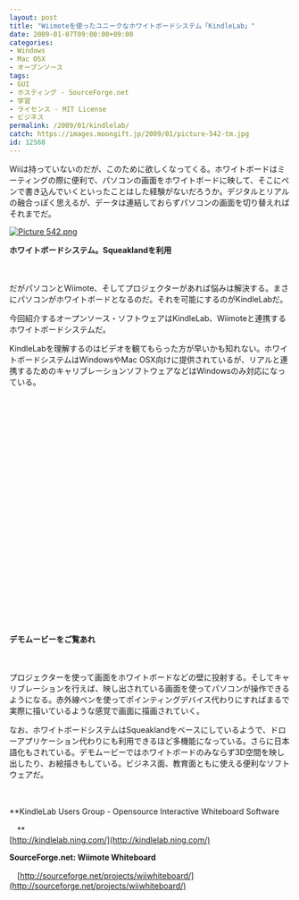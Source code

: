 ```yaml
---
layout: post
title: "Wiimoteを使ったユニークなホワイトボードシステム「KindleLab」"
date: 2009-01-07T09:00:00+09:00
categories:
- Windows
- Mac OSX
- オープンソース
tags: 
- GUI
- ホスティング - SourceForge.net
- 学習
- ライセンス - MIT License
- ビジネス
permalink: /2009/01/kindlelab/
catch: https://images.moongift.jp/2009/01/picture-542-tm.jpg
id: 12568
---
```

Wiiは持っていないのだが、このために欲しくなってくる。ホワイトボードはミーティングの際に便利で、パソコンの画面をホワイトボードに映して、そこにペンで書き込んでいくといったことはした経験がないだろうか。デジタルとリアルの融合っぽく思えるが、データは連結しておらずパソコンの画面を切り替えればそれまでだ。

  

[![Picture 542.png](https://images.moongift.jp/2009/01/picture-542-tm.jpg)](https://images.moongift.jp/2009/01/picture-542.png)  
  
**ホワイトボードシステム。Squeaklandを利用**

  

　

  

だがパソコンとWiimote、そしてプロジェクターがあれば悩みは解決する。まさにパソコンがホワイトボードとなるのだ。それを可能にするのがKindleLabだ。

  

今回紹介するオープンソース・ソフトウェアはKindleLab、Wiimoteと連携するホワイトボードシステムだ。

  
<!--more-->

KindleLabを理解するのはビデオを観てもらった方が早いかも知れない。ホワイトボードシステムはWindowsやMac OSX向けに提供されているが、リアルと連携するためのキャリブレーションソフトウェアなどはWindowsのみ対応になっている。

  

<object width="425" height="344"><br><param name="movie" value="http://www.youtube.com/v/thGWWa70JfY&amp;hl=ja&amp;fs=1">
<br><param name="allowFullScreen" value="true">
<br><param name="allowscriptaccess" value="always">
<br><embed src="http://www.youtube.com/v/thGWWa70JfY&amp;hl=ja&amp;fs=1" type="application/x-shockwave-flash" allowscriptaccess="always" allowfullscreen="true" width="425" height="344"></embed><br></object>

  

**デモムービーをご覧あれ**

  

　

  

プロジェクターを使って画面をホワイトボードなどの壁に投射する。そしてキャリブレーションを行えば、映し出されている画面を使ってパソコンが操作できるようになる。赤外線ペンを使ってポインティングデバイス代わりにすればまるで実際に描いているような感覚で画面に描画されていく。

  

なお、ホワイトボードシステムはSqueaklandをベースにしているようで、ドローアプリケーション代わりにも利用できるほど多機能になっている。さらに日本語化もされている。デモムービーではホワイトボードのみならず3D空間を映し出したり、お絵描きもしている。ビジネス面、教育面ともに使える便利なソフトウェアだ。

  

　

  

**KindleLab Users Group - Opensource Interactive Whiteboard Software  
  
　**  
  [http://kindlelab.ning.com/](http://kindlelab.ning.com/)

  

**SourceForge.net: Wiimote Whiteboard**  
  
　[http://sourceforge.net/projects/wiiwhiteboard/](http://sourceforge.net/projects/wiiwhiteboard/)

  
